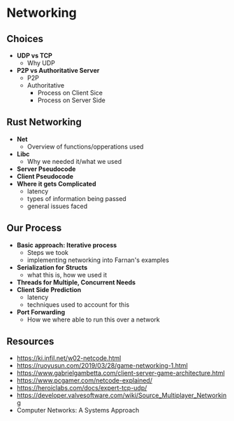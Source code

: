 # Networking

## Choices
+ **UDP vs TCP**
  + Why UDP
+ **P2P	vs Authoritative Server**
  + P2P
  + Authoritative 
    + Process on Client Sice
    + Process on Server Side
## Rust Networking
+ **Net**
  + Overview of functions/opperations used
+ **Libc**
  + Why we needed it/what we used
+ **Server Pseudocode**
+ **Client Pseudocode**
+ **Where it gets Complicated**
  + latency
  + types of information being passed
  + general issues faced

## Our Process
+ **Basic approach: Iterative process**
  + Steps we took
  + implementing networking into Farnan's examples
+ **Serialization for Structs**
  + what this is, how we used it
+ **Threads for Multiple, Concurrent Needs**
+ **Client Side Prediction**
  + latency
  + techniques used to account for this
+ **Port Forwarding**
  + How we where able to run this over a network

## Resources
+ https://ki.infil.net/w02-netcode.html
+ https://ruoyusun.com/2019/03/28/game-networking-1.html
+ https://www.gabrielgambetta.com/client-server-game-architecture.html
+ https://www.pcgamer.com/netcode-explained/ 
+ https://heroiclabs.com/docs/expert-tcp-udp/
+ https://developer.valvesoftware.com/wiki/Source_Multiplayer_Networking
+ Computer Networks: A Systems Approach
